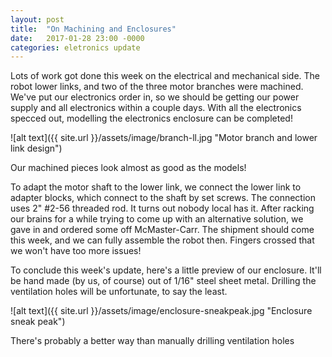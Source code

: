 ```yaml
---
layout: post
title:  "On Machining and Enclosures"
date:   2017-01-28 23:00 -0000
categories: eletronics update
---
```


Lots of work got done this week on the electrical and mechanical side. The robot lower links, and two of the three motor branches were machined. We've put our electronics order in, so we should be getting our power supply and all electronics within a couple days. With all the electronics specced out, modelling the electronics enclosure can be completed!

![alt text]({{ site.url }}/assets/image/branch-ll.jpg "Motor branch and lower link design")

<div class="caption">Our machined pieces look almost as good as the models!</div>

To adapt the motor shaft to the lower link, we connect the lower link to adapter blocks, which connect to the shaft by set screws. The connection uses 2" #2-56 threaded rod. It turns out nobody local has it. After racking our brains for a while trying to come up with an alternative solution, we gave in and ordered some off McMaster-Carr. The shipment should come this week, and we can fully assemble the robot then. Fingers crossed that we won't have too more issues!

To conclude this week's update, here's a little preview of our enclosure. It'll be hand made (by us, of course) out of 1/16" steel sheet metal. Drilling the ventilation holes will be unfortunate, to say the least.


![alt text]({{ site.url }}/assets/image/enclosure-sneakpeak.jpg "Enclosure sneak peak")

<div class="caption">There's probably a better way than manually drilling ventilation holes</div>
